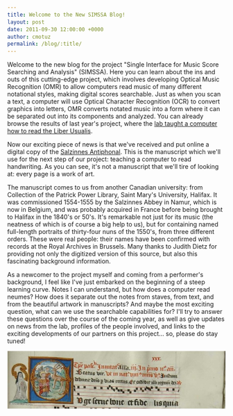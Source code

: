 ```yaml
---
title: Welcome to the New SIMSSA Blog!
layout: post
date: 2011-09-30 12:00:00 +0000
author: cmotuz
permalink: /blog/:title/
---
```


Welcome to the new blog for the project "Single Interface for Music Score Searching and Analysis" (SIMSSA). Here you can learn about the ins and outs of this cutting-edge project, which involves developing Optical Music Recognition (OMR) to allow computers read music of many different notational styles, making digital scores searchable. Just as when you scan a text, a computer will use Optical Character Recognition (OCR) to convert graphics into letters, OMR converts notated music into a form where it can be separated out into its components and analyzed. You can already browse the results of last year's project, where the [lab taught a computer how to read the Liber Usualis](http://liber.simssa.ca/).

Now our exciting piece of news is that we've received and put online a digital copy of the [Salzinnes Antiphonal](http://salzinnes.simssa.ca/). This is the manuscript which we'll use for the next step of our project: teaching a computer to read handwriting. As you can see, it's not a manuscript that we'll tire of looking at: every page is a work of art.

The manuscript comes to us from another Canadian university: from Collection of the Patrick Power Library, Saint Mary's University, Halifax. It was commissioned 1554-1555 by the Salzinnes Abbey in Namur, which is now in Belgium, and was probably acquired in France before being brought to Halifax in the 1840's or 50's. It's remarkable not just for its music (the neatness of which is of course a big help to us), but for containing named full-length portraits of thirty-four nuns of the 1550's, from three different orders. These were real people: their names have been confirmed with records at the Royal Archives in Brussels. Many thanks to Judith Dietz for providing not only the digitized version of this source, but also this fascinating background information.

As a newcomer to the project myself and coming from a performer's background, I feel like I've just embarked on the beginning of a steep learning curve. Notes I can understand, but how does a computer read neumes? How does it separate out the notes from staves, from text, and from the beautiful artwork in manuscripts? And maybe the most exciting question, what can we use the searchable capabilities for? I'll try to answer these questions over the course of the coming year, as well as give updates on news from the lab, profiles of the people involved, and links to the exciting developments of our partners on this project... so, please do stay tuned!

![](/assets/img/Blog_Salzinnes_Banner.jpg)
